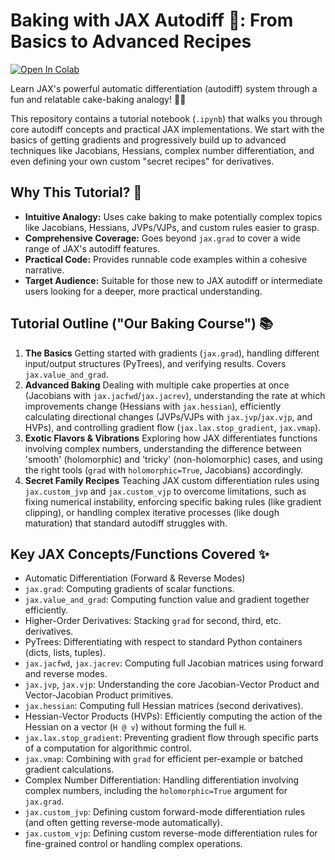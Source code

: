# Baking with JAX Autodiff 🎂: From Basics to Advanced Recipes

[![Open In Colab](https://colab.research.google.com/assets/colab-badge.svg)](https://colab.research.google.com/drive/1p201cehNanuWhh8dc_DzzduuKUmGB6n4) 

Learn JAX's powerful automatic differentiation (autodiff) system through a fun and relatable cake-baking analogy! 🧑‍🍳

This repository contains a tutorial notebook (`.ipynb`) that walks you through core autodiff concepts and practical JAX implementations. We start with the basics of getting gradients and progressively build up to advanced techniques like Jacobians, Hessians, complex number differentiation, and even defining your own custom "secret recipes" for derivatives.

## Why This Tutorial? 🤔

* **Intuitive Analogy:** Uses cake baking to make potentially complex topics like Jacobians, Hessians, JVPs/VJPs, and custom rules easier to grasp.
* **Comprehensive Coverage:** Goes beyond `jax.grad` to cover a wide range of JAX's autodiff features.
* **Practical Code:** Provides runnable code examples within a cohesive narrative.
* **Target Audience:** Suitable for those new to JAX autodiff or intermediate users looking for a deeper, more practical understanding.

## Tutorial Outline ("Our Baking Course") 📚

1.  **The Basics**
    Getting started with gradients (`jax.grad`), handling different input/output structures (PyTrees), and verifying results. Covers `jax.value_and_grad`.
2.  **Advanced Baking**
    Dealing with multiple cake properties at once (Jacobians with `jax.jacfwd`/`jax.jacrev`), understanding the rate at which improvements change (Hessians with `jax.hessian`), efficiently calculating directional changes (JVPs/VJPs with `jax.jvp`/`jax.vjp`, and HVPs), and controlling gradient flow (`jax.lax.stop_gradient`, `jax.vmap`).
3.  **Exotic Flavors & Vibrations**
    Exploring how JAX differentiates functions involving complex numbers, understanding the difference between 'smooth' (holomorphic) and 'tricky' (non-holomorphic) cases, and using the right tools (`grad` with `holomorphic=True`, Jacobians) accordingly.
4.  **Secret Family Recipes**
    Teaching JAX custom differentiation rules using `jax.custom_jvp` and `jax.custom_vjp` to overcome limitations, such as fixing numerical instability, enforcing specific baking rules (like gradient clipping), or handling complex iterative processes (like dough maturation) that standard autodiff struggles with.

## Key JAX Concepts/Functions Covered ✨

* Automatic Differentiation (Forward & Reverse Modes)
* `jax.grad`: Computing gradients of scalar functions.
* `jax.value_and_grad`: Computing function value and gradient together efficiently.
* Higher-Order Derivatives: Stacking `grad` for second, third, etc. derivatives.
* PyTrees: Differentiating with respect to standard Python containers (dicts, lists, tuples).
* `jax.jacfwd`, `jax.jacrev`: Computing full Jacobian matrices using forward and reverse modes.
* `jax.jvp`, `jax.vjp`: Understanding the core Jacobian-Vector Product and Vector-Jacobian Product primitives.
* `jax.hessian`: Computing full Hessian matrices (second derivatives).
* Hessian-Vector Products (HVPs): Efficiently computing the action of the Hessian on a vector (`H @ v`) without forming the full `H`.
* `jax.lax.stop_gradient`: Preventing gradient flow through specific parts of a computation for algorithmic control.
* `jax.vmap`: Combining with `grad` for efficient per-example or batched gradient calculations.
* Complex Number Differentiation: Handling differentiation involving complex numbers, including the `holomorphic=True` argument for `jax.grad`.
* `jax.custom_jvp`: Defining custom forward-mode differentiation rules (and often getting reverse-mode automatically).
* `jax.custom_vjp`: Defining custom reverse-mode differentiation rules for fine-grained control or handling complex operations.
